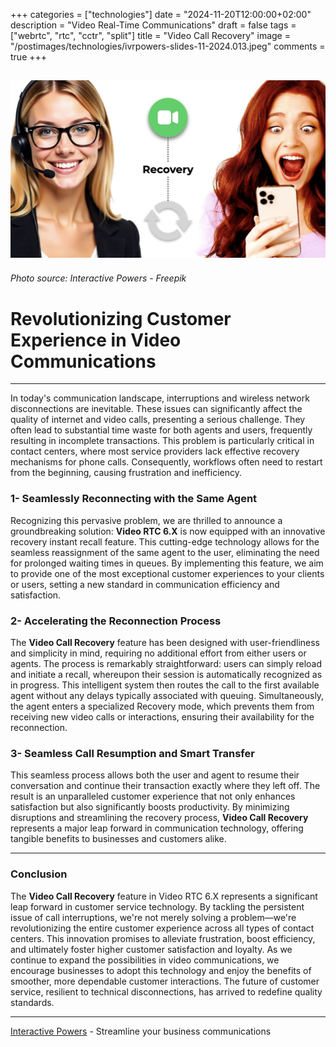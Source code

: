 +++
categories = ["technologies"]
date = "2024-11-20T12:00:00+02:00"
description = "Video Real-Time Communications"
draft = false
tags = ["webrtc", "rtc", "cctr", "split"]
title = "Video Call Recovery"
image = "/postimages/technologies/ivrpowers-slides-11-2024.013.jpeg"
comments = true
+++

![SPLIT WhatsApp](/postimages/technologies/ivrpowers-slides-11-2024.013.jpeg)
-------
###### Photo source: Interactive Powers - Freepik

# Revolutionizing Customer Experience in Video Communications
---

In today's communication landscape, interruptions and wireless network disconnections are inevitable. These issues can significantly affect the quality of internet and video calls, presenting a serious challenge. They often lead to substantial time waste for both agents and users, frequently resulting in incomplete transactions. This problem is particularly critical in contact centers, where most service providers lack effective recovery mechanisms for phone calls. Consequently, workflows often need to restart from the beginning, causing frustration and inefficiency.

### 1- Seamlessly Reconnecting with the Same Agent

Recognizing this pervasive problem, we are thrilled to announce a groundbreaking solution: **Video RTC 6.X** is now equipped with an innovative recovery instant recall feature. This cutting-edge technology allows for the seamless reassignment of the same agent to the user, eliminating the need for prolonged waiting times in queues. By implementing this feature, we aim to provide one of the most exceptional customer experiences to your clients or users, setting a new standard in communication efficiency and satisfaction.

### 2- Accelerating the Reconnection Process

The **Video Call Recovery** feature has been designed with user-friendliness and simplicity in mind, requiring no additional effort from either users or agents. The process is remarkably straightforward: users can simply reload and initiate a recall, whereupon their session is automatically recognized as in progress. This intelligent system then routes the call to the first available agent without any delays typically associated with queuing. Simultaneously, the agent enters a specialized Recovery mode, which prevents them from receiving new video calls or interactions, ensuring their availability for the reconnection.

### 3- Seamless Call Resumption and Smart Transfer

This seamless process allows both the user and agent to resume their conversation and continue their transaction exactly where they left off. The result is an unparalleled customer experience that not only enhances satisfaction but also significantly boosts productivity. By minimizing disruptions and streamlining the recovery process, **Video Call Recovery** represents a major leap forward in communication technology, offering tangible benefits to businesses and customers alike.

---

### Conclusion

The **Video Call Recovery** feature in Video RTC 6.X represents a significant leap forward in customer service technology. By tackling the persistent issue of call interruptions, we're not merely solving a problem—we're revolutionizing the entire customer experience across all types of contact centers. This innovation promises to alleviate frustration, boost efficiency, and ultimately foster higher customer satisfaction and loyalty. As we continue to expand the possibilities in video communications, we encourage businesses to adopt this technology and enjoy the benefits of smoother, more dependable customer interactions. The future of customer service, resilient to technical disconnections, has arrived to redefine quality standards.

---
[Interactive Powers](http://www.ivrpowers.com/) - Streamline your business communications

